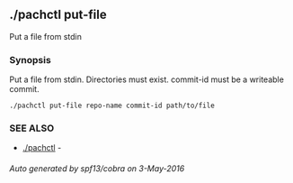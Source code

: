 ## ./pachctl put-file

Put a file from stdin

### Synopsis


Put a file from stdin. Directories must exist. commit-id must be a writeable commit.

```
./pachctl put-file repo-name commit-id path/to/file
```

### SEE ALSO
* [./pachctl](./pachctl.md)	 - 

###### Auto generated by spf13/cobra on 3-May-2016
